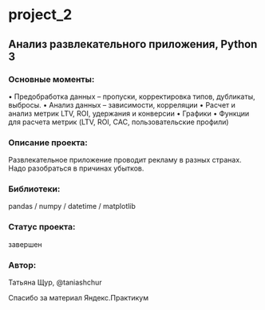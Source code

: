 # project_2
## Анализ развлекательного приложения, Python 3

### Основные моменты: 
•	Предобработка данных – пропуски, корректировка типов, дубликаты, выбросы.
•	Анализ данных – зависимости, корреляции
•	Расчет и анализ метрик LTV, ROI, удержания и конверсии
•	Графики
•	Функции для расчета метрик (LTV, ROI, CAC, пользовательские профили)
	
	
### Описание проекта:
Развлекательное приложение проводит рекламу в разных странах. Надо разобраться в причинах убытков. 
	
### Библиотеки: 
pandas / numpy / datetime / matplotlib 

### Cтатус проекта: 
завершен
	
### Автор: 
Татьяна Щур, @taniashchur

Спасибо за материал Яндекс.Практикум
